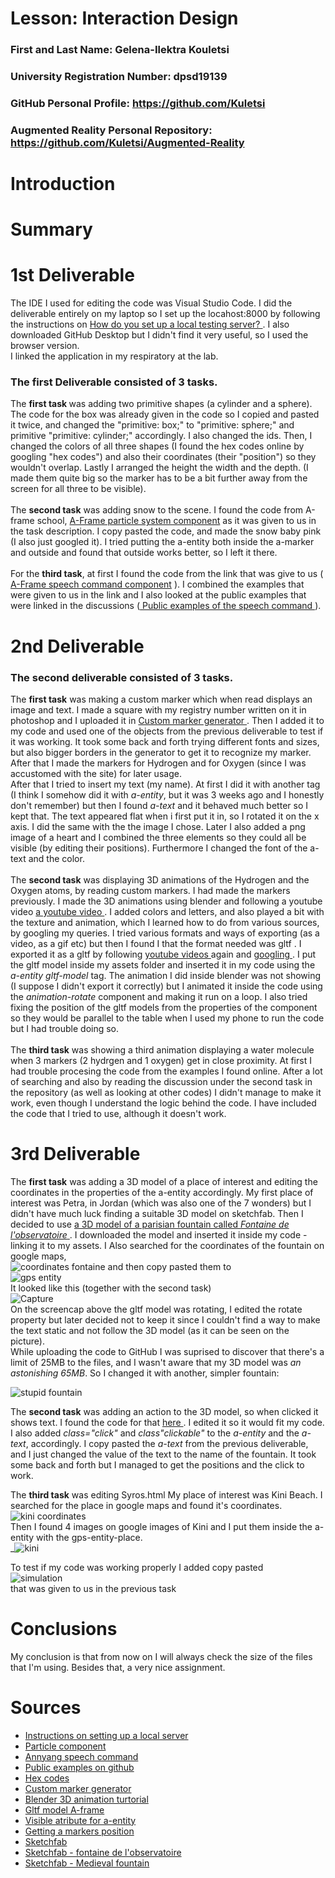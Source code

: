 # Lesson: Interaction Design

### First and Last Name: Gelena-Ilektra Kouletsi
### University Registration Number: dpsd19139
### GitHub Personal Profile: https://github.com/Kuletsi
### Augmented Reality Personal Repository: https://github.com/Kuletsi/Augmented-Reality

# Introduction

# Summary


# 1st Deliverable
The IDE I used for editing the code was Visual Studio Code. I did the deliverable entirely on my laptop so I set up the locahost:8000 by following the instructions on <a href="https://developer.mozilla.org/en-US/docs/Learn/Common_questions/set_up_a_local_testing_server"> How do you set up a local testing server? </a>.  I also downloaded GitHub Desktop but I didn't find it very useful, so I used the browser version. <br>
I linked the application in my respiratory at the lab. <br>
### The first Deliverable consisted of 3 tasks. <br>
The <b> first task </b> was adding two primitive shapes (a cylinder and a sphere). The code for the box was already given in the code so I copied and pasted it twice, and changed the "primitive: box;" to "primitive: sphere;" and primitive "primitive: cylinder;" accordingly. I also changed the ids. Then, I changed the colors of all three shapes (I found the hex codes online by googling "hex codes") and also their coordinates (their "position") so they wouldn't overlap. Lastly I arranged the height the width and the depth. (I made them quite big so the marker has to be a bit further away from the screen for all three to be visible).<br> <br>
The <b>second task</b> was adding snow to the scene. I found the code from A-frame school, <a href="https://www.npmjs.com/package/aframe-particle-system-component" > Α-Frame particle system component</a> as it was given to us in the task description. I copy pasted the code, and made the snow baby pink (I also just googled it). I tried putting the a-entity both inside the a-marker and outside and found that outside works better, so I left it there. <br> <br> 
For the <b> third task</b>, at first I found the code from the link that was give to us ( <a href="https://www.npmjs.com/package/aframe-speech-command-component" > Α-Frame speech command component</a> ). I combined the examples that were given to us in the link and I also looked at the public examples that were linked in the discussions (<a href= "https://github.com/lmalave/aframe-speech-command-component/tree/master/examples"> Public examples of the speech command </a>). <br>


# 2nd Deliverable
### The second deliverable consisted of 3 tasks. <br>
The **first task** was making a custom marker which when read displays an image and text. I made a square with my registry number written on it in photoshop and I uploaded it in <a href="https://jeromeetienne.github.io/AR.js/three.js/examples/marker-training/examples/generator.html"> Custom marker generator </a>. Then I added it to my code and used one of the objects from the previous deliverable to test if it was working. It took some back and forth trying different fonts and sizes, but also bigger borders in the generator to get it to recognize my marker. After that I made the markers for Hydrogen and for Oxygen (since I was accustomed with the site) for later usage. <br> After that I tried to insert my text (my name). At first I did it with another tag (I think I somehow did it with _a-entity_, but it was 3 weeks ago and I honestly don't remember) but then I found _a-text_ and it behaved much better so I kept that. The text appeared flat when i first put it in, so I rotated it on the x axis. I did the same with the the image I chose. Later I also added a png image of a heart and I combined the three elements so they could all be visible (by editing their positions). Furthermore I changed the font of the a-text and the color. <br> <br> 
The **second task** was displaying 3D animations of the Hydrogen and the Oxygen atoms, by reading custom markers. I had made the markers previously. I made the 3D animations using blender and following a youtube video <a href="https://www.youtube.com/watch?v=kVBUzAnBcck&ab_channel=NEYOVA"> a youtube video </a>. I added colors and letters, and also played a bit with the texture and animation, which I learned how to do from various sources, by googling my queries. I tried various formats and ways of exporting (as a video, as a gif etc) but then I found I that the format needed was gltf . I exported it as a gltf by following  <a href="https://www.youtube.com/watch?v=p7OPRoT6FkY&ab_channel=DesignerHacks"> youtube videos </a> again and  <a href="https://blender.stackexchange.com/questions/120385/how-do-you-export-gltf-from-blender"> googling </a>. I put the gltf model inside my assets folder and inserted it in my code using the _a-entity gltf-model_ tag. The animation I did inside blender was not showing (I suppose I didn't export it correctly) but I animated it inside the code using the _animation-rotate_ component and making it run on a loop. I also tried fixing the position of the gltf models from the properties of the component so they would be parallel to the table when I used my phone to run the code but I had trouble doing so. <br> <br> 
The **third task** was showing a third animation displaying a water molecule when 3 markers (2 hydrgen and 1 oxygen) get in close proximity. At first I had trouble procesing the code from the examples I found online. After a lot of searching and also by reading the discussion under the second task in the repository (as well as looking at other codes) I didn't manage to make it work, even though I understand the logic behind the code. I have included the code that I tried to use, although it doesn't work. 




# 3rd Deliverable 
The **first task** was adding a 3D model of a place of interest and editing the coordinates in the properties of the a-entity accordingly. My first place of interest was Petra, in Jordan (which was also one of the 7 wonders) but I didn't have much luck finding a suitable 3D model on sketchfab. Then I decided to use  <a href="https://sketchfab.com/3d-models/fontaine-de-lobservatoire-paris-2fd367e20a32409b9e85a812b09f152c"> a 3D model of a parisian fountain called _Fontaine de l'observatoire_ </a>. I downloaded the model and inserted it inside my code - linking it to my assets. I Also searched for the coordinates of the fountain on google maps, <br>
![coordinates fontaine](https://user-images.githubusercontent.com/101418644/171959510-24bb323e-b84e-4121-a871-fa07cdcb36c9.JPG)
and then copy pasted them to <br>
![gps entity](https://user-images.githubusercontent.com/101418644/171959292-67d301e6-9488-4b1d-a493-6135801d2bf8.JPG) <br>
It looked like this (together with the second task) <br>
![Capture](https://user-images.githubusercontent.com/101418644/171959523-b4d34642-e3c4-4ce4-92a5-32558a5a6ed1.JPG)<br>
On the screencap above the gltf model was rotating, I edited the rotate property but later decided not to keep it since I couldn't find a way to make the text static and not follow the 3D model (as it can be seen on the picture). <br>
While uploading the code to GitHub I was suprised to discover that there's a limit of 25MB to the files, and I wasn't aware that my 3D model was _an astonishing 65MB_. So I changed it with another, simpler fountain: <br>

![stupid fountain](https://user-images.githubusercontent.com/101418644/171960155-d39979b0-a9a5-42bc-846c-c95138b1ba51.JPG) <br>

The **second task** was adding an action to the 3D model, so when clicked it shows text. I found the code for that  <a href="https://glitch.com/~salty-partner-1">here </a> . I edited it so it would fit my code. I also added _class="click"_ and _class"clickable"_ to the _a-entity_ and the _a-text_, accordingly. I copy pasted the _a-text_ from the previous deliverable, and I just changed the value of the text to the name of the fountain. It took some back and forth but I managed to get the positions and the click to work. <br>

The **third task** was editing Syros.html My place of interest was Kini Beach. I searched for the place in google maps and found it's coordinates.
![kini coordinates](https://user-images.githubusercontent.com/101418644/171952627-7a3b1201-e8e3-41ef-a6ed-118f6c6338f0.JPG)<br>
Then I found 4 images on google images of Kini and I put them inside the a-entity with the gps-entity-place. <br>
_![kini](https://user-images.githubusercontent.com/101418644/171957308-1bce63e4-a417-4174-8582-39d612c57f89.JPG)

To test if my code was working properly I added copy pasted <br>
![simulation](https://user-images.githubusercontent.com/101418644/171957572-47bcdfa5-37ae-4821-b757-1f1ace9834f0.JPG)<br>
that was given to us in the previous task 
# Conclusions
My conclusion is that from now on I will always check the size of the files that I'm using. 
Besides that, a very nice assignment. 



# Sources
<ul>
  <li> <a href="https://developer.mozilla.org/en-US/docs/Learn/Common_questions/set_up_a_local_testing_server"> Instructions on setting up a local server </a> </li>
  <li><a href="https://www.npmjs.com/package/aframe-particle-system-component"> Particle component </a> </li>
  <li> <a href="https://www.npmjs.com/package/aframe-particle-system-component"> Annyang speech command </a> </li>
  <li> <a href="https://github.com/lmalave/aframe-speech-command-component/tree/master/examples">  Public examples on github  </a></li>
  <li> <a href="https://www.color-hex.com/"> Hex codes </a> </li>
  <li> <a href="https://jeromeetienne.github.io/AR.js/three.js/examples/marker-training/examples/generator.html"> Custom marker generator </a> </li>
  <li> <a href="https://www.youtube.com/watch?v=kVBUzAnBcck&ab_channel=NEYOVA"> Blender 3D animation turtorial </a> </li>
  <li> <a href="https://aframe.io/docs/1.3.0/components/gltf-model.html"> Gltf model A-frame </a> </li>
  <li> <a href="https://stackoverflow.com/questions/67578125/a-frame-show-gltf-model-if-variable-has-a-certain-value"> Visible atribute for a-entity </a> </li>
  <li> <a href="https://stackoverflow.com/questions/61239107/how-to-get-marker-position-x-y-ar-js"> Getting a markers position </a> </li>
  <li> <a href="https://sketchfab.com/search?type=models"> Sketchfab </a> </li>
  <li> <a href="https://sketchfab.com/3d-models/fontaine-de-lobservatoire-paris-2fd367e20a32409b9e85a812b09f152c"> Sketchfab - fontaine de l'observatoire </a> </li>
  <li> <a href="https://sketchfab.com/3d-models/medieval-fountain-empty-free-952a9c257db641229902c36abb97e8bc"> Sketchfab - Medieval fountain </a> </li>

  

  
</ul>


